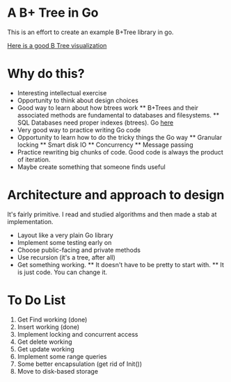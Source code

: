 # A B+ Tree in Go

This is an effort to create an example B+Tree library in go.

[Here is a good B Tree visualization](https://www.cs.usfca.edu/~galles/visualization/BTree.html)

# Why do this?
* Interesting intellectual exercise
* Opportunity to think about design choices
* Good way to learn about how btrees work
** B+Trees and their associated methods are fundamental to databases and filesystems.
** SQL Databases need proper indexes (btrees). Go [here](http://use-the-index-luke.com/)
* Very good way to practice writing Go code
* Opportunity to learn how to do the tricky things the Go way
** Granular locking
** Smart disk IO
** Concurrency
** Message passing
* Practice rewriting big chunks of code. Good code is always the product of iteration.
* Maybe create something that someone finds useful

# Architecture and approach to design
It's fairly primitive. I read and studied algorithms and then made a stab at implementation.
* Layout like a very plain Go library
* Implement some testing early on
* Choose public-facing and private methods
* Use recursion (it's a tree, after all)
* Get something working.
** It doesn't have to be pretty to start with.
** It is just code. You can change it.

# To Do List
1. Get Find working (done)
1. Insert working (done)
1. Implement locking and concurrent access
1. Get delete working
1. Get update working
1. Implement some range queries
1. Some better encapsulation (get rid of Init())
1. Move to disk-based storage
